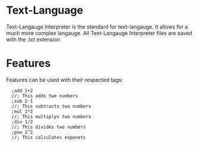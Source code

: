 # Text-Language
 Text-Langauge Interpreter is the standard for text-langauge. It allows for a much more complex langauge. All Text-Langauge Interpreter files are saved with the .txt extension
# Features
Features can be used with their respected tags:

      ;add 1+2
      //; This adds two numbers
      ;sub 2-1
      //; This subtracts two numbers
      ;mul 1*2
      //; This multiplys two numbers
      ;div 1/2
      //; This divides two numbers
      ;pow 1^2
      //; This calculates exponets